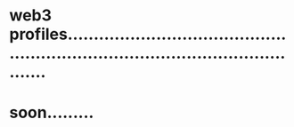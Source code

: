 # web3 profiles......................................................................................................
# soon.........
